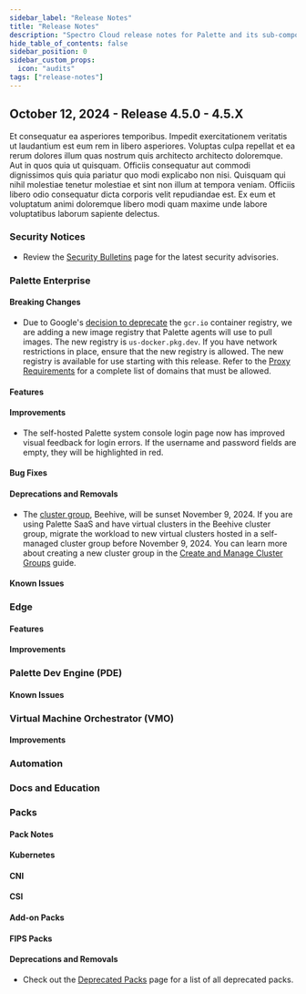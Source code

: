```yaml
---
sidebar_label: "Release Notes"
title: "Release Notes"
description: "Spectro Cloud release notes for Palette and its sub-components."
hide_table_of_contents: false
sidebar_position: 0
sidebar_custom_props:
  icon: "audits"
tags: ["release-notes"]
---
```


<ReleaseNotesVersions />

## October 12, 2024 - Release 4.5.0 - 4.5.X

Et consequatur ea asperiores temporibus. Impedit exercitationem veritatis ut laudantium est eum rem in libero
asperiores. Voluptas culpa repellat et ea rerum dolores illum quas nostrum quis architecto architecto doloremque. Aut in
quos quia ut quisquam. Officiis consequatur aut commodi dignissimos quis quia pariatur quo modi explicabo non nisi.
Quisquam qui nihil molestiae tenetur molestiae et sint non illum at tempora veniam. Officiis libero odio consequatur
dicta corporis velit repudiandae est. Ex eum et voluptatum animi doloremque libero modi quam maxime unde labore
voluptatibus laborum sapiente delectus.

### Security Notices

- Review the [Security Bulletins](../security-bulletins/reports/reports.md) page for the latest security advisories.

### Palette Enterprise

#### Breaking Changes

- Due to Google's
  [decision to deprecate](https://cloud.google.com/artifact-registry/docs/transition/transition-from-gcr) the `gcr.io`
  container registry, we are adding a new image registry that Palette agents will use to pull images. The new registry
  is `us-docker.pkg.dev`. If you have network restrictions in place, ensure that the new registry is allowed. The new
  registry is available for use starting with this release. Refer to the
  [Proxy Requirements](../enterprise-version/install-palette/install-palette.md#proxy-requirements) for a complete list
  of domains that must be allowed.

#### Features

#### Improvements

- The self-hosted Palette system console login page now has improved visual feedback for login errors. If the username
  and password fields are empty, they will be highlighted in red.

#### Bug Fixes

#### Deprecations and Removals

- The [cluster group](../clusters/cluster-groups/cluster-groups.md), Beehive, will be sunset November 9, 2024. If you
  are using Palette SaaS and have virtual clusters in the Beehive cluster group, migrate the workload to new virtual
  clusters hosted in a self-managed cluster group before November 9, 2024. You can learn more about creating a new
  cluster group in the [Create and Manage Cluster Groups](../clusters/cluster-groups/create-cluster-group.md) guide.

#### Known Issues

### Edge

#### Features

#### Improvements

### Palette Dev Engine (PDE)

#### Known Issues

### Virtual Machine Orchestrator (VMO)

#### Improvements

### Automation

### Docs and Education

### Packs

#### Pack Notes

#### Kubernetes

#### CNI

#### CSI

#### Add-on Packs

#### FIPS Packs

#### Deprecations and Removals

- Check out the [Deprecated Packs](../integrations/deprecated-packs.md) page for a list of all deprecated packs.

